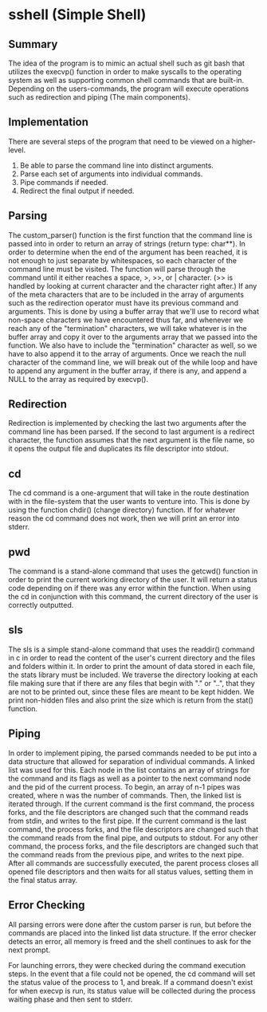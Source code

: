 # sshell (Simple Shell)

## Summary

The idea of the program is to mimic an actual shell such as git bash that
utilizes the execvp() function in order to make syscalls to the operating
system as well as supporting common shell commands that are built-in.
Depending on the users-commands, the program will execute operations such as
redirection and piping (The main components).

## Implementation

There are several steps of the program that need to be viewed on a higher-level.

1. Be able to parse the command line into distinct arguments.
2. Parse each set of arguments into individual commands.
3. Pipe commands if needed.
4. Redirect the final output if needed.

## Parsing

The custom_parser() function is the first function that the command line is
passed into in order to return an array of strings (return type: char\*\*). In
order to determine when the end of the argument has been reached, it is not
enough to just separate by whitespaces, so each character of the command line
must be visited. The function will parse through the command until it either
reaches a space, >, >>, or | character. (>> is handled by looking at current
character and the character right after.) If any of the meta characters that are
to be included in the array of arguments such as the redirection operator must
have its previous command and arguments. This is done by using a buffer array
that we'll use to record what non-space characters we have encountered thus far,
and whenever we reach any of the "termination" characters, we will take whatever
is in the buffer array and copy it over to the arguments array that we passed
into the function. We also have to include the "termination" character as well,
so we have to also append it to the array of arguments. Once we reach the null
character of the command line, we will break out of the while loop and have to
append any argument in the buffer array, if there is any, and append a NULL to
the array as required by execvp().

## Redirection

Redirection is implemented by checking the last two arguments after the command
line has been parsed. If the second to last argument is a redirect character,
the function assumes that the next argument is the file name, so it opens the
output file and duplicates its file descriptor into stdout.

## cd

The cd command is a one-argument that will take in the route destination with in
the file-system that the user wants to venture into. This is done by using the
function chdir() (change directory) function. If for whatever reason the cd
command does not work, then we will print an error into stderr.

## pwd

The command is a stand-alone command that uses the getcwd() function in order to
print the current working directory of the user. It will return a status code
depending on if there was any error within the function. When using the cd in
conjunction with this command, the current directory of the user is correctly
outputted.

## sls

The sls is a simple stand-alone command that uses the readdir() command in c in
order to read the content of the user's current directory and the files and
folders within it. In order to print the amount of data stored in each file, the
stats library must be included. We traverse the directory looking at each file
making sure that if there are any files that begin with "." or "..", that they
are not to be printed out, since these files are meant to be kept hidden. We
print non-hidden files and also print the size which is return from the stat()
function.

## Piping

In order to implement piping, the parsed commands needed to be put into a data
structure that allowed for separation of individual commands. A linked list was
used for this. Each node in the list contains an array of strings for the
command and its flags as well as a pointer to the next command node and the pid
of the current process. To begin, an array of n-1 pipes was created, where n was
the number of commands. Then, the linked list is iterated through. If the
current command is the first command, the process forks, and the file
descriptors are changed such that the command reads from stdin, and writes to
the first pipe. If the current command is the last command, the process forks,
and the file descriptors are changed such that the command reads from the final
pipe, and outputs to stdout. For any other command, the process forks, and the
file descriptors are changed such that the command reads from the previous pipe,
and writes to the next pipe. After all commands are successfully executed, the
parent process closes all opened file descriptors and then waits for all status
values, setting them in the final status array.

## Error Checking

All parsing errors were done after the custom parser is run, but before the
commands are placed into the linked list data structure. If the error checker
detects an error, all memory is freed and the shell continues to ask for the
next prompt. 

For launching errors, they were checked during the command execution steps. In
the event that a file could not be opened, the cd command will set the status
value of the process to 1, and break. If a command doesn't exist for when execvp
is run, its status value will be collected during the process waiting phase and
then sent to stderr.
